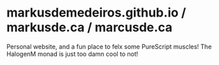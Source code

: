 # markusdemedeiros.github.io / markusde.ca / marcusde.ca
Personal website, and a fun place to felx some PureScript muscles! The HalogenM monad is just too damn cool to not! 
